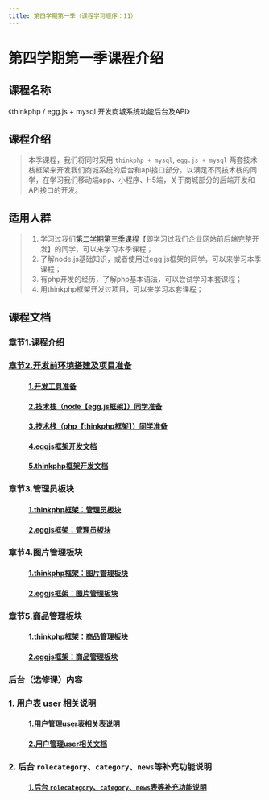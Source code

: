 ```yaml
---
title: 第四学期第一季（课程学习顺序：11） 
---
```


# 第四学期第一季课程介绍

## 课程名称
《thinkphp / egg.js + mysql 开发商城系统功能后台及API》

## 课程介绍
> 本季课程，我们将同时采用 `thinkphp + mysql`, `egg.js + mysql` 两套技术栈框架来开发我们商城系统的后台和api接口部分。以满足不同技术栈的同学，在学习我们移动端app、小程序、H5端，关于商城部分的后端开发和API接口的开发。

## 适用人群
> 1. 学习过我们<a href="https://study.163.com/course/courseMain.htm?courseId=1213780858&share=2&shareId=480000002289674" target="_blank" title="点击查看第二学期第三季课程">第二学期第三季课程</a>【即学习过我们企业网站前后端完整开发】的同学，可以来学习本季课程；<br/>
> 2. 了解node.js基础知识，或者使用过egg.js框架的同学，可以来学习本季课程；<br/>
> 3. 有php开发的经历，了解php基本语法，可以尝试学习本套课程；<br/>
> 4. 用thinkphp框架开发过项目，可以来学习本套课程；<br/>

## 课程文档
### 章节1.课程介绍 
### <a href="/fourthless/w-a/02开发前环境搭建" target="_blank" title="点击查看课程文档">章节2.开发前环境搭建及项目准备</a>
####  <a href="/fourthless/w-a/02开发前环境搭建.html#_1-开发工具准备" style="margin-left:40px;">1.开发工具准备</a>
####  <a href="/fourthless/w-a/02开发前环境搭建.html#_2-技术栈-node【egg-js框架】-同学准备" style="margin-left:40px;">2.技术栈（node【egg.js框架】）同学准备</a>
####  <a href="/fourthless/w-a/02开发前环境搭建.html#_3-技术栈-php【thinkphp框架】-同学准备" style="margin-left:40px;">3.技术栈（php【thinkphp框架】）同学准备</a>
####  <a href="/fourthless/w-a/eggjs框架开发文档.html" style="margin-left:40px;">4.eggjs框架开发文档</a>
####  <a href="/fourthless/w-a/thinkphp框架开发文档.html" style="margin-left:40px;">5.thinkphp框架开发文档</a>
### <a >章节3.管理员板块</a>
####  <a href="/fourthless/w-a/thinkphp框架开发文档.html#三、管理员板块" target="_blank" style="margin-left:40px;">1.thinkphp框架：管理员板块</a>
####  <a href="/fourthless/w-a/eggjs框架开发文档.html#一、管理员板块" target="_blank" style="margin-left:40px;">2.eggjs框架：管理员板块</a>
### <a >章节4.图片管理板块</a>
####  <a href="/fourthless/w-a/thinkphp框架开发文档.html#八、图片管理板块" target="_blank" style="margin-left:40px;">1.thinkphp框架：图片管理板块</a>
####  <a href="/fourthless/w-a/eggjs框架开发文档.html#二、图片管理板块" target="_blank" style="margin-left:40px;">2.eggjs框架：图片管理板块</a>
### <a >章节5.商品管理板块</a>
####  <a href="/fourthless/w-a/thinkphp框架开发文档.html#九、商品管理板块" target="_blank" style="margin-left:40px;">1.thinkphp框架：商品管理板块</a>
####  <a href="/fourthless/w-a/eggjs框架开发文档.html#三、商品管理板块" target="_blank" style="margin-left:40px;">2.eggjs框架：商品管理板块</a>

### <a >后台（选修课）内容</a>
### 1. 用户表 user 相关说明
####  <a href="/web/mysql/user.html" target="_blank" style="margin-left:40px;">1.用户管理user表相关表说明</a>
####  <a href="/fourthless/w-a/eggjs.user表用户管理" target="_blank" style="margin-left:40px;">2.用户管理user相关文档</a>
### 2. 后台 `rolecategory`、`category`、`news`等补充功能说明
####  <a href="/fourthless/w-a/eggjs.后台补充功能说明" target="_blank" style="margin-left:40px;">1.后台 `rolecategory`、`category`、`news`表等补充功能说明</a>

